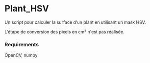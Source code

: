 # Plant_HSV

Un script pour calculer la surface d'un plant en utilisant un mask HSV.

L'étape de conversion des pixels en cm² n'est pas réalisée.

### Requirements

OpenCV, numpy



